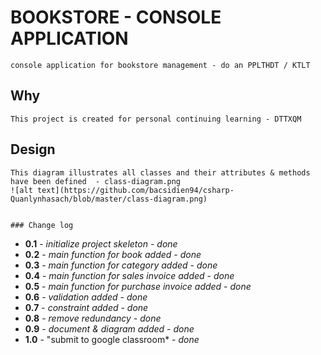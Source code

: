 

# BOOKSTORE - CONSOLE  APPLICATION

```
console application for bookstore management - do an PPLTHDT / KTLT
```

## Why  

```
This project is created for personal continuing learning - DTTXQM
```

## Design

```
This diagram illustrates all classes and their attributes & methods have been defined  - class-diagram.png
![alt text](https://github.com/bacsidien94/csharp-Quanlynhasach/blob/master/class-diagram.png)


### Change log  

```
* **0.1** - *initialize project skeleton* - *done*
* **0.2** - *main function for book added* - *done*
* **0.3** - *main function for category added* - *done*
* **0.4** - *main function for sales invoice added* - *done*
* **0.5** - *main function for purchase invoice added* - *done*
* **0.6** - *validation added* - *done*
* **0.7** - *constraint added* - *done*
* **0.8** - *remove redundancy* - *done*
* **0.9** - *document & diagram added* - *done*
* **1.0** - "submit to google classroom* - *done*
```
